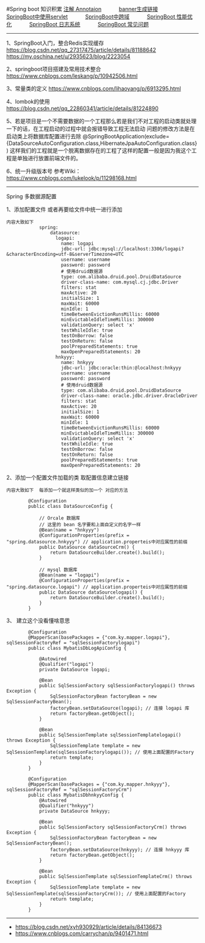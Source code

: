 #Spring boot 知识积累
<a href="#" onclick="refreshSpringBootContent('annotaion')">注解 Annotaion</a>&emsp;&emsp;&emsp;
<a href="#" onclick="refreshSpringBootContent('banner')">banner生成链接</a>&emsp;&emsp;&emsp;
<a href="#" onclick="refreshSpringBootContent('servlet')">SpringBoot中使用servlet</a>&emsp;&emsp;&emsp;
<a href="#" onclick="refreshSpringBootContent('crossdomain')">SpringBoot中跨域</a>&emsp;&emsp;&emsp;
<a href="#" onclick="refreshSpringBootContent('better')">SpringBoot 性能优化</a>&emsp;&emsp;&emsp;
<a href="#" onclick="refreshSpringBootContent('log')">SpringBoot 日志系统</a>&emsp;&emsp;&emsp;
<a href="#" onclick="refreshSpringBootContent('question')">SpringBoot 常见问题</a>&emsp;&emsp;&emsp;

---

1、SpringBoot入门，整合Redis实现缓存
	https://blog.csdn.net/qq_27317475/article/details/81188642
	https://my.oschina.net/u/2935623/blog/2223054
	
2、springboot项目搭建及常用技术整合
	https://www.cnblogs.com/leskang/p/10942506.html

3、常量类的定义
	https://www.cnblogs.com/lihaoyang/p/6913295.html
	
4、lombok的使用
	https://blog.csdn.net/qq_22860341/article/details/81224890
	
	
5、若是项目是一个不需要数据的一个工程那么若是我们不对工程的启动类就处理一下的话，在工程启动的过程中就会报错导致工程无法启动
	问题的修改方法是在启动类上将数据库配置进行去除
	@SpringBootApplication(exclude={DataSourceAutoConfiguration.class,HibernateJpaAutoConfiguration.class})
	这样我们的工程就是一个脱离数据存在的工程了这样的配置一般是因为我这个工程是单独进行放置前端文件的。
   
   
6、统一升级版本号
参考Wiki：https://www.cnblogs.com/lukelook/p/11298168.html
 
---

Spring 多数据源配置

1、添加配置文件 或者再要给文件中统一进行添加

    内容大致如下
                spring:
                    datasource:  
                      logapi: 
                        name: logapi
                        jdbc-url: jdbc:mysql://localhost:3306/logapi?&characterEncoding=utf-8&serverTimezone=UTC
                        username: username
                        password: password
                        # 使用druid数据源
                        type: com.alibaba.druid.pool.DruidDataSource
                        driver-class-name: com.mysql.cj.jdbc.Driver
                        filters: stat
                        maxActive: 20
                        initialSize: 1
                        maxWait: 60000
                        minIdle: 1
                        timeBetweenEvictionRunsMillis: 60000
                        minEvictableIdleTimeMillis: 300000
                        validationQuery: select 'x'
                        testWhileIdle: true
                        testOnBorrow: false
                        testOnReturn: false
                        poolPreparedStatements: true
                        maxOpenPreparedStatements: 20
                      hnkyyy: 
                        name: hnkyyy
                        jdbc-url: jdbc:oracle:thin:@localhost:hnkyyy
                        username: username
                        password: password
                        # 使用druid数据源
                        type: com.alibaba.druid.pool.DruidDataSource
                        driver-class-name: oracle.jdbc.driver.OracleDriver
                        filters: stat
                        maxActive: 20
                        initialSize: 1
                        maxWait: 60000
                        minIdle: 1
                        timeBetweenEvictionRunsMillis: 60000
                        minEvictableIdleTimeMillis: 300000
                        validationQuery: select 'x'
                        testWhileIdle: true
                        testOnBorrow: false
                        testOnReturn: false
                        poolPreparedStatements: true
                        maxOpenPreparedStatements: 20
		
2、添加一个配置文件加载的类  取配置信息建立链接

    内容大致如下  每添加一个就这样类似的加一个 对应的方法
            
            @Configuration
            public class DataSourceConfig {
                
                // Orcale 数据库
                // 这里的 bean 名字要和上面自定义的名字一样
                @Bean(name = "hnkyyy")
                @ConfigurationProperties(prefix = "spring.datasource.hnkyyy") // application.properteis中对应属性的前缀
                public DataSource dataSourceCrm() {
                    return DataSourceBuilder.create().build();
                }
                
                // mysql 数据库
                @Bean(name = "logapi")
                @ConfigurationProperties(prefix = "spring.datasource.logapi") // application.properteis中对应属性的前缀
                public DataSource dataSourcelogapi() {
                    return DataSourceBuilder.create().build();
                }
            }

3、 建立这个没看懂啥意思 
            
            @Configuration
            @MapperScan(basePackages = {"com.ky.mapper.logapi"}, sqlSessionFactoryRef = "sqlSessionFactorylogapi")
            public class MybatisDbLogApiConfig {
                
                @Autowired
                @Qualifier("logapi")
                private DataSource logapi;
            
                @Bean
                public SqlSessionFactory sqlSessionFactorylogapi() throws Exception {
                    SqlSessionFactoryBean factoryBean = new SqlSessionFactoryBean();
                    factoryBean.setDataSource(logapi); // 连接 logapi 库
                    return factoryBean.getObject();
                }
            
                @Bean
                public SqlSessionTemplate sqlSessionTemplatelogapi() throws Exception {
                    SqlSessionTemplate template = new SqlSessionTemplate(sqlSessionFactorylogapi()); // 使用上面配置的Factory
                    return template;
                }
            }
            
            @Configuration
            @MapperScan(basePackages = {"com.ky.mapper.hnkyyy"}, sqlSessionFactoryRef = "sqlSessionFactoryCrm")
            public class MybatisDbhnkyyConfig {
                @Autowired
                @Qualifier("hnkyyy")
                private DataSource hnkyyy;
            
                @Bean
                public SqlSessionFactory sqlSessionFactoryCrm() throws Exception {
                    SqlSessionFactoryBean factoryBean = new SqlSessionFactoryBean();
                    factoryBean.setDataSource(hnkyyy); // 连接 hnkyyy 库
                    return factoryBean.getObject();
                }
            
                @Bean
                public SqlSessionTemplate sqlSessionTemplateCrm() throws Exception {
                    SqlSessionTemplate template = new SqlSessionTemplate(sqlSessionFactoryCrm()); // 使用上面配置的Factory
                    return template;
                }
            }
------------------------------------------------------------------------------------------------------------------------------------------------------------------------------------
        
   - https://blog.csdn.net/xyh930929/article/details/84136673
   - https://www.cnblogs.com/carrychan/p/9401471.html

 